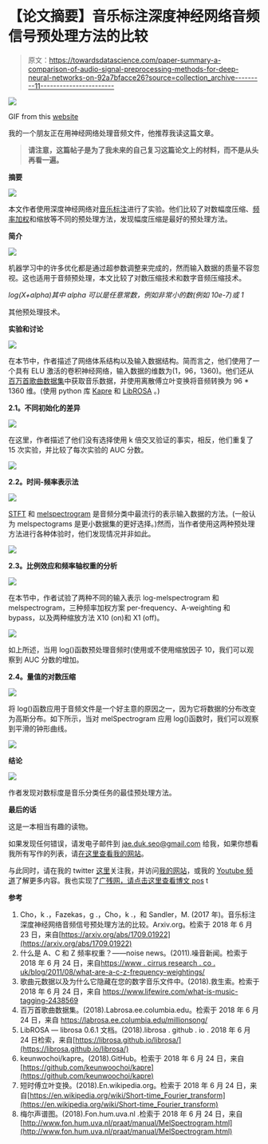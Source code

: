 # 【论文摘要】音乐标注深度神经网络音频信号预处理方法的比较

> 原文：<https://towardsdatascience.com/paper-summary-a-comparison-of-audio-signal-preprocessing-methods-for-deep-neural-networks-on-92a7bfacce26?source=collection_archive---------11----------------------->

![](img/3637b0dd2b9076a3bcde7d6aee6ec57b.png)

GIF from this [website](https://giphy.com/gifs/song-music-blog-PpfHisi2v5Yxa)

我的一个朋友正在用神经网络处理音频文件，他推荐我读这篇文章。

> **请注意，这篇帖子是为了我未来的自己复习这篇论文上的材料，而不是从头再看一遍。**

**摘要**

![](img/0070745b18d93e85ffe237cec3535ca1.png)

本文作者使用深度神经网络对[音乐标注](https://www.lifewire.com/what-is-music-tagging-2438569)进行了实验。他们比较了对数幅度压缩、[频率加权](https://www.cirrusresearch.co.uk/blog/2011/08/what-are-a-c-z-frequency-weightings/)和缩放等不同的预处理方法，发现幅度压缩是最好的预处理方法。

**简介**

![](img/3034bb83d0e63400a5b285da81b03efb.png)

机器学习中的许多优化都是通过超参数调整来完成的，然而输入数据的质量不容忽视。这也适用于音频预处理，本文比较了对数压缩技术和数字音频压缩技术。

*log(X+alpha)其中 alpha 可以是任意常数，例如非常小的数(例如 10e-7)或 1*

其他预处理技术。

**实验和讨论**

![](img/04d635b878e84cf522807fcda739014b.png)

在本节中，作者描述了网络体系结构以及输入数据结构。简而言之，他们使用了一个具有 ELU 激活的卷积神经网络，输入数据的维数为(1，96，1360)。他们还从[百万首歌曲数据集](https://labrosa.ee.columbia.edu/millionsong/)中获取音乐数据，并使用离散傅立叶变换将音频转换为 96 * 1360 维。(使用 python 库 [Kapre](https://github.com/keunwoochoi/kapre) 和 [LibROSA](https://librosa.github.io/librosa/) 。)

**2.1。不同初始化的差异**

![](img/9302be0dae1655037ab9620a02b37bb5.png)

在这里，作者描述了他们没有选择使用 k 倍交叉验证的事实，相反，他们重复了 15 次实验，并比较了每次实验的 AUC 分数。

![](img/36b2db9d2b94f0e3d2e1eef35cb7b30a.png)

**2.2。时间-频率表示法**

![](img/4c2503052f36c0b3e19e7aeed6f23f1c.png)

[STFT](https://en.wikipedia.org/wiki/Short-time_Fourier_transform) 和 [melspectrogram](http://www.fon.hum.uva.nl/praat/manual/MelSpectrogram.html) 是音频分类中最流行的表示输入数据的方法。(一般认为 melspectograms 是更小数据集的更好选择。)然而，当作者使用这两种预处理方法进行各种体验时，他们发现情况并非如此。

![](img/59f1186736c7f4d5d70c431361ce7bb5.png)

**2.3。比例效应和频率轴权重的分析**

![](img/260b16cc3be99b2b75897e7ba6aabfa1.png)

在本节中，作者试验了两种不同的输入表示 log-melspectrogram 和 melspectrogram，三种频率加权方案 per-frequency、A-weighting 和 bypass，以及两种缩放方法 X10 (on)和 X1 (off)。

![](img/99b6c988f8d9f11bca3ad6ae7935ba0e.png)

如上所述，当用 log()函数预处理音频时(使用或不使用缩放因子 10，我们可以观察到 AUC 分数的增加。

**2.4。量值的对数压缩**

![](img/adc05237f9a35b16216821a2510f7189.png)

将 log()函数应用于音频文件是一个好主意的原因之一，因为它将数据的分布改变为高斯分布。如下所示，当对 melSpectrogram 应用 log()函数时，我们可以观察到平滑的钟形曲线。

![](img/0ff20d3ea2a75aad9b6546372131f57b.png)

**结论**

![](img/a9cd6b695ff5b2fdae8ef125280e4528.png)

作者发现对数标度是音乐分类任务的最佳预处理方法。

**最后的话**

这是一本相当有趣的读物。

如果发现任何错误，请发电子邮件到 jae.duk.seo@gmail.com 给我，如果你想看我所有写作的列表，请[在这里查看我的网站](https://jaedukseo.me/)。

与此同时，请在我的 twitter [这里](https://twitter.com/JaeDukSeo)关注我，并访问[我的网站](https://jaedukseo.me/)，或我的 [Youtube 频道](https://www.youtube.com/c/JaeDukSeo)了解更多内容。我也实现了[广残网，请点击这里查看博文 pos](https://medium.com/@SeoJaeDuk/wide-residual-networks-with-interactive-code-5e190f8f25ec) t

**参考**

1.  Cho，k .，Fazekas，g .，Cho，k .，和 Sandler，M. (2017 年)。音乐标注深度神经网络音频信号预处理方法的比较。Arxiv.org。检索于 2018 年 6 月 23 日，来自[https://arxiv.org/abs/1709.01922](https://arxiv.org/abs/1709.01922)
2.  什么是 A、C 和 Z 频率权重？——noise news。(2011).噪音新闻。检索于 2018 年 6 月 24 日，来自[https://www . cirrus research . co . uk/blog/2011/08/what-are-a-c-z-frequency-weightings/](https://www.cirrusresearch.co.uk/blog/2011/08/what-are-a-c-z-frequency-weightings/)
3.  歌曲元数据以及为什么它隐藏在您的数字音乐文件中。(2018).救生索。检索于 2018 年 6 月 24 日，来自 https://www.lifewire.com/what-is-music-tagging-2438569
4.  百万首歌曲数据集。(2018).Labrosa.ee.columbia.edu。检索于 2018 年 6 月 24 日，来自 https://labrosa.ee.columbia.edu/millionsong/
5.  LibROSA — librosa 0.6.1 文档。(2018).librosa . github . io . 2018 年 6 月 24 日检索，来自[https://librosa.github.io/librosa/](https://librosa.github.io/librosa/)
6.  keunwochoi/kapre。(2018).GitHub。检索于 2018 年 6 月 24 日，来自[https://github.com/keunwoochoi/kapre](https://github.com/keunwoochoi/kapre)
7.  短时傅立叶变换。(2018).En.wikipedia.org。检索于 2018 年 6 月 24 日，来自[https://en.wikipedia.org/wiki/Short-time_Fourier_transform](https://en.wikipedia.org/wiki/Short-time_Fourier_transform)
8.  梅尔声谱图。(2018).Fon.hum.uva.nl .检索于 2018 年 6 月 24 日，来自[http://www.fon.hum.uva.nl/praat/manual/MelSpectrogram.html](http://www.fon.hum.uva.nl/praat/manual/MelSpectrogram.html)